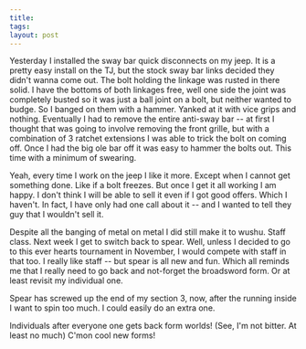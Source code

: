 ```yaml
---
title: 
tags: 
layout: post
---
```

Yesterday I installed the sway bar quick disconnects on my jeep.  It is a pretty easy install on the TJ, but the stock sway bar links decided they didn't wanna come out. The bolt holding the linkage was rusted in there solid.  I have the bottoms of both linkages free, well one side the joint was completely busted so it was just a ball joint on a bolt, but neither wanted to budge.  So I banged on them with a hammer.  Yanked at it with vice grips and nothing.  Eventually I had to remove the entire anti-sway bar -- at first I thought that was going to involve removing the front grille, but with a combination of 3 ratchet extensions I was able to trick the bolt on coming off.  Once I had the big ole bar off it was easy to hammer the bolts out.  This time with a minimum of swearing.  



Yeah, every time I work on the jeep I like it more.  Except when I cannot get something done.  Like if a bolt freezes. But once I get it all working I am happy.  I don't think I will be able to sell it even if I got good offers.  Which I haven't.  In fact, I have only had one call about it -- and I wanted to tell they guy that I wouldn't sell it. 



Despite all the banging of metal on metal I did still make it to wushu. Staff class.  Next week I get to switch back to spear.  Well, unless I decided to go to this ever hearts tournament in November, I would compete with staff in that too.  I really like staff -- but spear is all new and fun.  Which all reminds me that I really need to go back and not-forget the broadsword form.  Or at least revisit my individual one.



Spear has screwed up the end of my section 3, now, after the running inside I want to spin too much.  I could easily do an extra one.



Individuals after everyone one gets back form worlds!  (See, I'm not bitter.  At least no much)  C'mon cool new forms!
